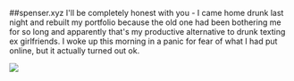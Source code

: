 ##spenser.xyz
I'll be completely honest with you - I came home drunk last night and rebuilt my portfolio because the old one had been bothering me for so long and apparently that's my productive alternative to drunk texting ex girlfriends. I woke up this morning in a panic for fear of what I had put online, but it actually turned out ok.

<img src="https://dl.dropboxusercontent.com/u/6618376/spenserxyz_screen.png">
